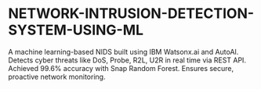 # NETWORK-INTRUSION-DETECTION-SYSTEM-USING-ML
A machine learning-based NIDS built using IBM Watsonx.ai and AutoAI. Detects cyber threats like DoS, Probe, R2L, U2R in real time via REST API. Achieved 99.6% accuracy with Snap Random Forest. Ensures secure, proactive network monitoring.
